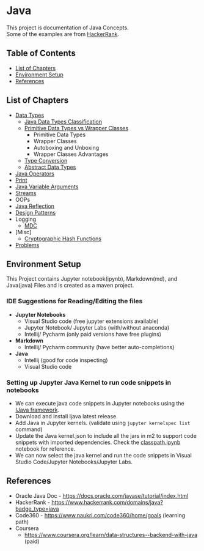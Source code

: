 # Java

This project is documentation of Java Concepts. \
Some of the examples are from [HackerRank](https://www.hackerrank.com/domains/java?badge_type=java).



## Table of Contents

- [List of Chapters](#list-of-chapters)
- [Environment Setup](#environment-setup)
- [References](#references)



## List of Chapters

- [Data Types](src/main/java/DataTypes)
  - [Java Data Types Classification](src/main/java/DataTypes/DataTypes.ipynb)
  - [Primitive Data Types vs Wrapper Classes](src/main/java/DataTypes/PrimitiveVsWrapper.ipynb)
    - Primitive Data Types
    - Wrapper Classes
    - Autoboxing and Unboxing
    - Wrapper Classes Advantages
  - [Type Conversion](src/main/java/DataTypes/TypeConversion.md)
  - [Abstract Data Types]()
- [Java Operators](src/main/java/Operators/Operators.ipynb)
- [Print](src/main/java/JavaPrint/Print.ipynb)
- [Java Variable Arguments](src/main/java/VariableArguments/Varargs.ipynb)
- [Streams](src/main/java/Streams/Streams.ipynb)
- OOPs
- [Java Reflection](src/main/java/JavaReflection)
- [Design Patterns](src/main/java/DesignPatterns)
- Logging
  - [MDC](src/main/java/Logging/MDC.ipynb)
- [Misc]
  - [Cryptographic Hash Functions](/src/main/java/Misc/HashFunctions.ipynb)
- [Problems](src/main/java/Problems)



## Environment Setup

This Project contains Jupyter notebook(ipynb), Markdown(md), and Java(java) Files and is created as a maven project.

### IDE Suggestions for Reading/Editing the files

- **Jupyter Notebooks**
  - Visual Studio code (free jupyter extensions available)
  - Jupyter Notebook/ Jupyter Labs (with/without anaconda)
  - Intellij/ Pycharm (only paid versions have free plugins)
- **Markdown**
  - Intellij/ Pycharm community (have better auto-completions)
- **Java**
  - Intellij (good for code inspecting)
  - Visual Studio code

### Setting up Jupyter Java Kernel to run code snippets in notebooks

- We can execute java code snippets in Jupyter notebooks using the [IJava framework](https://github.com/SpencerPark/IJava).
- Download and install Ijava latest release.
- Add Java in Jupyter kernels. (validate using `jupyter kernelspec list` command)
- Update the Java kernel.json to include all the jars in m2 to support code snippets with imported dependencies. Check the [classpath.ipynb](scripts/classpath.ipynb) notebook for reference.
- We can now select the java kernel and run the code snippets in Visual Studio Code/Jupyter Notebooks/Jupyter Labs.



## References

- Oracle Java Doc - https://docs.oracle.com/javase/tutorial/index.html
- HackerRank - https://www.hackerrank.com/domains/java?badge_type=java
- Code360 - https://www.naukri.com/code360/home/goals (learning path)
- Coursera
  - https://www.coursera.org/learn/data-structures--backend-with-java (paid)
